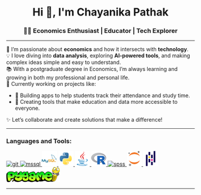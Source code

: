 <h1 align="center">Hi 👋, I'm Chayanika Pathak</h1>
<h3 align="center">👩‍💻 Economics Enthusiast | Educator | Tech Explorer</h3>

---

🌱 I’m passionate about **economics** and how it intersects with **technology**.  
💡 I love diving into **data analysis**, exploring **AI-powered tools**, and making complex ideas simple and easy to understand.  
📚 With a postgraduate degree in Economics, I’m always learning and growing in both my professional and personal life.  
🚀 Currently working on projects like:  
- 📱 Building apps to help students track their attendance and study time.  
- 🌟 Creating tools that make education and data more accessible to everyone.  

✨ Let’s collaborate and create solutions that make a difference!

---

<h3 align="left">Languages and Tools:</h3>
<p align="left">
  <a href="https://git-scm.com/" target="_blank" rel="noreferrer"> 
    <img src="https://www.vectorlogo.zone/logos/git-scm/git-scm-icon.svg" alt="git" width="40" height="40"/> 
  </a> 
  <a href="https://www.microsoft.com/en-us/sql-server" target="_blank" rel="noreferrer"> 
    <img src="https://www.svgrepo.com/show/303229/microsoft-sql-server-logo.svg" alt="mssql" width="40" height="40"/> 
  </a> 
  <a href="https://www.mysql.com/" target="_blank" rel="noreferrer"> 
    <img src="https://raw.githubusercontent.com/devicons/devicon/master/icons/mysql/mysql-original-wordmark.svg" alt="mysql" width="40" height="40"/> 
  </a> 
  <a href="https://www.python.org" target="_blank" rel="noreferrer"> 
    <img src="https://raw.githubusercontent.com/devicons/devicon/master/icons/python/python-original.svg" alt="python" width="40" height="40"/> 
  </a>
  <a href="https://www.java.com" target="_blank" rel="noreferrer">
    <img src="https://raw.githubusercontent.com/devicons/devicon/master/icons/java/java-original.svg" alt="java" width="40" height="40"/>
  </a>
  <a href="https://www.r-project.org" target="_blank" rel="noreferrer">
    <img src="https://raw.githubusercontent.com/devicons/devicon/master/icons/r/r-original.svg" alt="r" width="40" height="40"/>
  </a>
  <a href="https://www.ibm.com/analytics/spss-statistics-software" target="_blank" rel="noreferrer">
    <img src="https://upload.wikimedia.org/wikipedia/en/1/1b/IBM_SPSS_v23.png?20150917234734" alt="spss" width="40" height="40"/>
  </a>
  <a href="https://jupyter.org" target="_blank" rel="noreferrer">
    <img src="https://raw.githubusercontent.com/devicons/devicon/master/icons/jupyter/jupyter-original.svg" alt="jupyter" width="40" height="40"/>
  </a>
  <a href="https://pandas.pydata.org/" target="_blank" rel="noreferrer">
    <img src="https://raw.githubusercontent.com/devicons/devicon/master/icons/pandas/pandas-original.svg" alt="pandas" width="40" height="40"/>
  </a>
  <a href="https://www.pygame.org/" target="_blank" rel="noreferrer">
    <img src="https://raw.githubusercontent.com/pygame/pygame/main/docs/reST/_static/pygame_logo.svg" alt="pygame" width="" height="40"/>
  </a>
</p>

---

